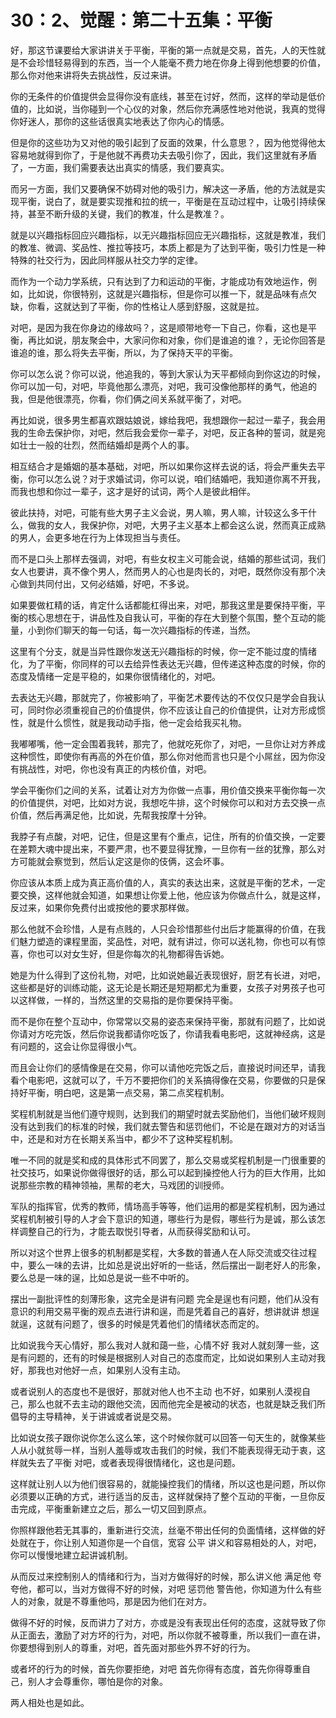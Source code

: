 # 30：2、觉醒：第二十五集：平衡

好，那这节课要给大家讲讲关于平衡，平衡的第一点就是交易，首先，人的天性就是不会珍惜轻易得到的东西，当一个人能毫不费力地在你身上得到他想要的价值，那么你对他来讲将失去挑战性，反过来讲。

你的无条件的价值提供会显得你没有底线，甚至在讨好，然而，这样的举动是低价值的，比如说，当你碰到一个心仪的对象，然后你充满感性地对他说，我真的觉得你好迷人，那你的这些话很真实地表达了你内心的情感。

但是你的这些功为又对他的吸引起到了反面的效果，什么意思？，因为他觉得他太容易地就得到你了，于是他就不再费功夫去吸引你了，因此，我们这里就有矛盾了，一方面，我们需要表达出真实的情感，我们要真实。

而另一方面，我们又要确保不妨碍对他的吸引力，解决这一矛盾，他的方法就是实现平衡，说白了，就是要实现推和拉的统一，平衡是在互动过程中，让吸引持续保持，甚至不断升级的关键，我们的教准，什么是教准？。

就是以兴趣指标回应兴趣指标，以无兴趣指标回应无兴趣指标，这就是教准，我们的教准、微调、奖品性、推拉等技巧，本质上都是为了达到平衡，吸引力性是一种特殊的社交行为，因此同样服从社交力学的定律。

而作为一个动力学系统，只有达到了力和运动的平衡，才能成功有效地运作，例如，比如说，你很特别，这就是兴趣指标，但是你可以推一下，就是品味有点欠缺，你看，这就达到了平衡，你的性格让人感到舒服，这就是拉。

对吧，是因为我在你身边的缘故吗？，这是顺带地夸一下自己，你看，这也是平衡，再比如说，朋友聚会中，大家问你和对象，你们是谁追的谁？，无论你回答是谁追的谁，那么将失去平衡，所以，为了保持天平的平衡。

你可以怎么说？你可以说，他追我的，等到大家认为天平都倾向到你这边的时候，你可以加一句，对吧，毕竟他那么漂亮，对吧，我可没像他那样的勇气，他追的我，但是他很漂亮，你看，你们俩之间关系就平衡了，对吧。

再比如说，很多男生都喜欢跟姑娘说，嫁给我吧，我想跟你一起过一辈子，我会用我的生命去保护你，对吧，然后我会爱你一辈子，对吧，反正各种的誓词，就是宛如壮士一般的壮烈，然而结婚却是两个人的事。

相互结合才是婚姻的基本基础，对吧，所以如果你这样去说的话，将会严重失去平衡，你可以怎么说？对于求婚试词，你可以说，咱们结婚吧，我知道你离不开我，而我也想和你过一辈子，这才是好的试词，两个人是彼此相伴。

彼此扶持，对吧，可能有些大男子主义会说，男人嘛，男人嘛，计较这么多干什么，做我的女人，我保护你，对吧，大男子主义基本上都会这么说，然而真正成熟的男人，会更多地在行为上体现担当与责任。

而不是口头上那样去强调，对吧，有些女权主义可能会说，结婚的那些试词，我们女人也要讲，真不像个男人，然而男人的心也是肉长的，对吧，既然你没有那个决心做到共同付出，又何必结婚，好吧，不多说。

如果要做杠精的话，肯定什么话都能杠得出来，对吧，那我这里是要保持平衡，平衡的核心思想在于，讲品性及自我认可，平衡的存在大到整个氛围，整个互动的能量，小到你们聊天的每一句话，每一次兴趣指标的传递，当然。

这里有个分支，就是当异性跟你发送无兴趣指标的时候，你一定不能过度的情绪化，为了平衡，你同样的可以去给异性表达无兴趣，但传递这种态度的时候，你的态度及情绪一定是平稳的，如果你很情绪化的，对吧。

去表达无兴趣，那就完了，你被影响了，平衡艺术要传达的不仅仅只是学会自我认可，同时你必须重视自己的价值提供，你不应该让自己的价值提供，让对方形成惯性，就是什么惯性，就是我动动手指，他一定会给我买礼物。

我嘟嘟嘴，他一定会围着我转，那完了，他就吃死你了，对吧，一旦你让对方养成这种惯性，即使你有再高的外在价值，那么你对他而言也只是个小屌丝，因为你没有挑战性，对吧，你也没有真正的内核价值，对吧。

学会平衡你们之间的关系，试着让对方为你做一点事，用价值交换来平衡你每一次的价值提供，对吧，比如对方说，我想吃牛排，这个时候你可以和对方去交换一点价值，然后再满足他，比如说，先帮我按摩十分钟。

我脖子有点酸，对吧，记住，但是这里有个重点，记住，所有的价值交换，一定要在差颗大魂中提出来，不要严肃，也不要显得犹豫，一旦你有一丝的犹豫，那么对方可能就会察觉到，然后认定这是你的伎俩，这会坏事。

你应该从本质上成为真正高价值的人，真实的表达出来，这就是平衡的艺术，一定要交换，这样他就会知道，如果想让你爱上他，他应该为你做点什么，就是这样，反过来，如果你免费付出或按他的要求那样做。

那么他就不会珍惜，人是有点贱的，人只会珍惜那些付出后才能赢得的价值，在我们魅力塑造的课程里面，奖品性，对吧，就有讲过，你可以送礼物，你也可以有惊喜，你也可以对女生好，但是你每次的礼物都得告诉她。

她是为什么得到了这份礼物，对吧，比如说她最近表现很好，厨艺有长进，对吧，这些都是好的训练动能，这无论是长期还是短期都尤为重要，女孩子对男孩子也可以这样做，一样的，当然这里的交易指的是你要保持平衡。

而不是你在整个互动中，你常常以交易的姿态来保持平衡，那就有问题了，比如说你请对方吃完饭，然后你说我都请你吃饭了，你请我看电影吧，这就神经病，这是有问题的，这会让你显得很小气。

而且会让你们的感情像是在交易，你可以请他吃完饭之后，直接说时间还早，请我看个电影吧，这就可以了，千万不要把你们的关系搞得像在交易，你要做的只是保持好平衡，明白吧，这是第一点交易，第二点奖程机制。

奖程机制就是当他们遵守规则，达到我们的期望时就去奖励他们，当他们破坏规则没有达到我们的标准的时候，我们就去警告和惩罚他们，不论是在跟对方的对话当中，还是和对方在长期关系当中，都少不了这种奖程机制。

唯一不同的就是奖和成的具体形式不同罢了，那么交易或奖程机制是一门很重要的社交技巧，如果说你做得很好的话，那么可以起到操控他人行为的巨大作用，比如说那些宗教的精神领袖，黑帮的老大，马戏团的训授师。

军队的指挥官，优秀的教师，情场高手等等，他们运用的都是奖程机制，因为通过奖程机制被引导的人才会下意识的知道，哪些行为是假，哪些行为是诚，那么该怎样调整自己的行为，才能去取悦引导者，从而获得奖励和认可。

所以对这个世界上很多的机制都是奖程，大多数的普通人在人际交流或交往过程中，要么一味的去讲，比如总是说出好听的一些话，然后摆出一副老好人的形象，要么总是一味的逞，比如总是说一些不中听的。

摆出一副批评性的刻薄形象，这完全是讲有问题 完全是逞也有问题，他们从没有意识的利用交易平衡的观点去进行讲和逞，而是凭着自己的喜好，想讲就讲 想逞就逞，这就有问题了，很多的时候是凭着他们的情绪状态而定的。

比如说我今天心情好，那么我对人就和藹一些，心情不好 我对人就刻薄一些，这是有问题的，还有的时候是根据别人对自己的态度而定，比如说如果别人主动对我好，那我也对他好一点，如果别人没有主动。

或者说别人的态度也不是很好，那就对他人也不主动 也不好，如果别人漠视自己，那么也就不去主动的跟他交流，因而他完全是被动的状态，也就是缺乏我们所倡导的主导精神，关于讲诚或者说是交易。

比如说女孩子跟你说你怎么这么笨，这个时候你就可以回答一句天生的，就像某些人从小就贫辱一样，当别人羞辱或攻击我们的时候，我们不能表现得无动于衷，这样就失去了平衡 对吧，或者表现得很情绪化，这也是问题。

这样就让别人以为他们很容易的，就能操控我们的情绪，所以这也是问题，所以你必须要以正确的方式，进行适当的反击，这样就保持了整个互动的平衡，一旦你反击完成，平衡重新建立之后，那么一切又回到原点。

你照样跟他若无其事的，重新进行交流，丝毫不带出任何的负面情绪，这样做的好处就在于，你让别人知道你是一个自信，宽容 公平 讲义和容易相处的人，对吧，你可以慢慢地建立起讲诚机制。

从而反过来控制别人的情绪和行为，当对方做得好的时候，那么讲义他 满足他 夸夸他，都可以，当对方做得不好的时候，对吧 惩罚他 警告他，你知道为什么有些人的对象，就是不尊重他吗，那是因为他们在对方。

做得不好的时候，反而讲力了对方，亦或是没有表现出任何的态度，这就导致了你从正面去，激励了对方坏的行为，对吧，所以你就不被尊重，所以我们一直在讲，你要想得到别人的尊重，对吧，首先面对那些外界不好的行为。

或者坏的行为的时候，首先你要拒绝，对吧 首先你得有态度，首先你得尊重自己，别人才会尊重你，哪怕是你的对象。

两人相处也是如此。